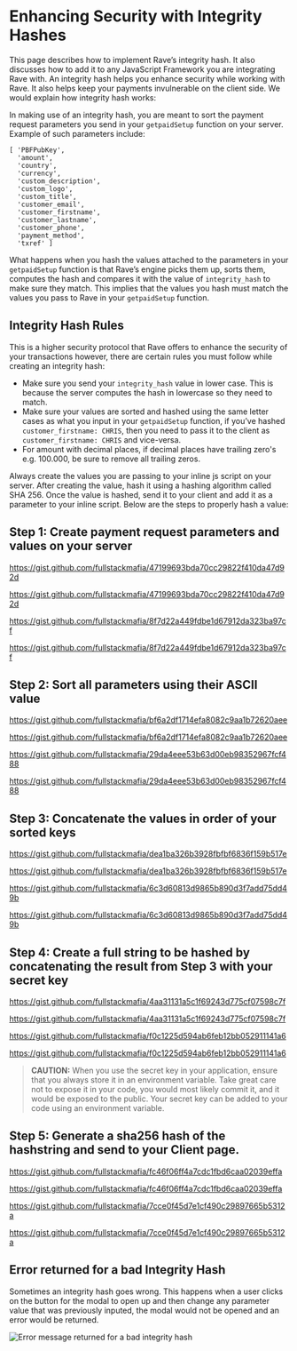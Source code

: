 # Enhancing Security with Integrity Hashes

This page describes how to implement Rave’s integrity hash. It also discusses how to add it to any JavaScript Framework you are integrating Rave with. An integrity hash helps you enhance security while working with Rave. It also helps keep your payments invulnerable on the client side. We would explain how integrity hash works:

In making use of an integrity hash, you are meant to sort the payment request parameters you send in your `getpaidSetup` function on your server. Example of such parameters include:

    [ 'PBFPubKey',
      'amount',
      'country',
      'currency',
      'custom_description',
      'custom_logo',
      'custom_title',
      'customer_email',
      'customer_firstname',
      'customer_lastname',
      'customer_phone',
      'payment_method',
      'txref' ]

What happens when you hash the values attached to the parameters in your `getpaidSetup`  function is that Rave’s engine picks them up, sorts them, computes the hash and compares it with the value of `integrity_hash` to make sure they match. This implies that the values you hash must match the values you pass to Rave in your `getpaidSetup` function.  

## Integrity Hash Rules

This is a higher security protocol that Rave offers to enhance the security of your transactions however, there are certain rules you must follow  while creating an integrity hash:

  - Make sure you send your `integrity_hash` value in lower case. This is because the server computes the hash in lowercase so they need to match.
  - Make sure your values are sorted and hashed using the same letter cases as what you input in your `getpaidSetup` function, if you’ve hashed `customer_firstname: CHRIS`, then you need to pass it to the client as  `customer_firstname: CHRIS`  and vice-versa.
  - For amount with decimal places, if decimal places have trailing zero's e.g. 100.000, be sure to remove all trailing zeros.

Always create the values you are passing to your inline js script on your server. After creating the value, hash it using a hashing algorithm called SHA 256. Once the value is hashed, send it to your client and add it as a parameter to your inline script. Below are the steps to properly hash a value:


## Step 1:     Create payment request parameters and values on your server


https://gist.github.com/fullstackmafia/47199693bda70cc29822f410da47d92d

https://gist.github.com/fullstackmafia/47199693bda70cc29822f410da47d92d

https://gist.github.com/fullstackmafia/8f7d22a449fdbe1d67912da323ba97cf

https://gist.github.com/fullstackmafia/8f7d22a449fdbe1d67912da323ba97cf


## Step 2:     Sort all parameters using their ASCII value

https://gist.github.com/fullstackmafia/bf6a2df1714efa8082c9aa1b72620aee

https://gist.github.com/fullstackmafia/bf6a2df1714efa8082c9aa1b72620aee

https://gist.github.com/fullstackmafia/29da4eee53b63d00eb98352967fcf488

https://gist.github.com/fullstackmafia/29da4eee53b63d00eb98352967fcf488

## Step 3:     Concatenate the values in order of your sorted keys

https://gist.github.com/fullstackmafia/dea1ba326b3928fbfbf6836f159b517e

https://gist.github.com/fullstackmafia/dea1ba326b3928fbfbf6836f159b517e

https://gist.github.com/fullstackmafia/6c3d60813d9865b890d3f7add75dd49b

https://gist.github.com/fullstackmafia/6c3d60813d9865b890d3f7add75dd49b

## Step 4:     Create a full string to be hashed by concatenating the result from Step 3 with your secret key

https://gist.github.com/fullstackmafia/4aa31131a5c1f69243d775cf07598c7f

https://gist.github.com/fullstackmafia/4aa31131a5c1f69243d775cf07598c7f

https://gist.github.com/fullstackmafia/f0c1225d594ab6feb12bb052911141a6

https://gist.github.com/fullstackmafia/f0c1225d594ab6feb12bb052911141a6


> **CAUTION:** When you use the secret key in your application, ensure that you always store it in an environment variable. Take great care not  to expose it in your code, you would most likely commit it, and it would be exposed to the public. Your secret key can be added to your code using an environment variable.


## Step 5:    Generate a sha256 hash of the hashstring and send to your Client page.

https://gist.github.com/fullstackmafia/fc46f06ff4a7cdc1fbd6caa02039effa

https://gist.github.com/fullstackmafia/fc46f06ff4a7cdc1fbd6caa02039effa

https://gist.github.com/fullstackmafia/7cce0f45d7e1cf490c29897665b5312a

https://gist.github.com/fullstackmafia/7cce0f45d7e1cf490c29897665b5312a


## Error returned for a bad Integrity Hash

Sometimes an integrity hash goes wrong. This  happens when a user clicks on the button for the modal to open up and then change any parameter value that was previously inputed, the modal would not be opened and an error would be returned.

![Error message returned for a bad integrity hash](https://d2mxuefqeaa7sj.cloudfront.net/s_6CB14F5D3B7F0E705F6D5191D818010FE6930A0E588137C84D8C3412A062E960_1521574513017_407f3a9-Screen_Shot_2017-08-01_at_4.06.15_PM.png)


